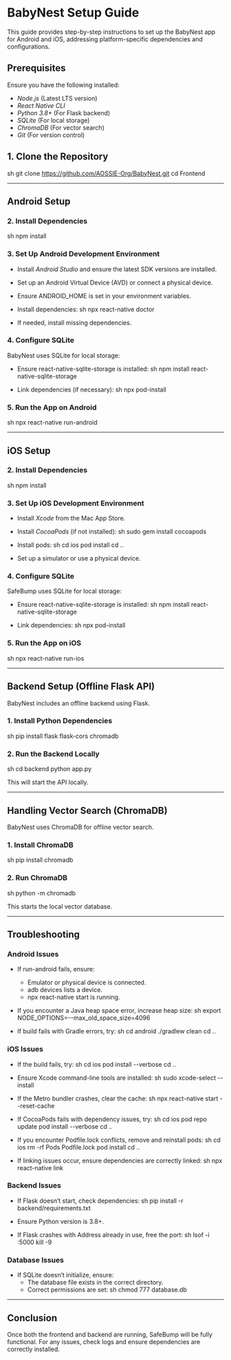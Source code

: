 # BabyNest Setup Guide

This guide provides step-by-step instructions to set up the BabyNest app for Android and iOS, addressing platform-specific dependencies and configurations.

## Prerequisites
Ensure you have the following installed:
- *Node.js* (Latest LTS version)
- *React Native CLI*
- *Python 3.8+* (For Flask backend)
- *SQLite* (For local storage)
- *ChromaDB* (For vector search)
- *Git* (For version control)

## 1. Clone the Repository
sh
git clone https://github.com/AOSSIE-Org/BabyNest.git
cd Frontend


---
## Android Setup

### 2. Install Dependencies
sh
npm install


### 3. Set Up Android Development Environment
- Install *Android Studio* and ensure the latest SDK versions are installed.
- Set up an Android Virtual Device (AVD) or connect a physical device.
- Ensure ANDROID_HOME is set in your environment variables.
- Install dependencies:
  sh
  npx react-native doctor
  
- If needed, install missing dependencies.

### 4. Configure SQLite
BabyNest uses SQLite for local storage:
- Ensure react-native-sqlite-storage is installed:
  sh
  npm install react-native-sqlite-storage
  
- Link dependencies (if necessary):
  sh
  npx pod-install
  

### 5. Run the App on Android
sh
npx react-native run-android


---
## iOS Setup

### 2. Install Dependencies
sh
npm install


### 3. Set Up iOS Development Environment
- Install *Xcode* from the Mac App Store.
- Install *CocoaPods* (if not installed):
  sh
  sudo gem install cocoapods
  
- Install pods:
  sh
  cd ios
  pod install
  cd ..
  
- Set up a simulator or use a physical device.

### 4. Configure SQLite
SafeBump uses SQLite for local storage:
- Ensure react-native-sqlite-storage is installed:
  sh
  npm install react-native-sqlite-storage
  
- Link dependencies:
  sh
  npx pod-install
  

### 5. Run the App on iOS
sh
npx react-native run-ios


---
## Backend Setup (Offline Flask API)
BabyNest includes an offline backend using Flask.

### 1. Install Python Dependencies
sh
pip install flask flask-cors chromadb


### 2. Run the Backend Locally
sh
cd backend
python app.py


This will start the API locally.

---
## Handling Vector Search (ChromaDB)
BabyNest uses ChromaDB for offline vector search.
### 1. Install ChromaDB
sh
pip install chromadb

### 2. Run ChromaDB
sh
python -m chromadb

This starts the local vector database.

---
## Troubleshooting
### Android Issues
- If run-android fails, ensure:
  - Emulator or physical device is connected.
  - adb devices lists a device.
  - npx react-native start is running.
- If you encounter a Java heap space error, increase heap size:
  sh
  export NODE_OPTIONS=--max_old_space_size=4096
  
- If build fails with Gradle errors, try:
  sh
  cd android
  ./gradlew clean
  cd ..
  

### iOS Issues
- If the build fails, try:
  sh
  cd ios
  pod install --verbose
  cd ..
  
- Ensure Xcode command-line tools are installed:
  sh
  sudo xcode-select --install
  
- If the Metro bundler crashes, clear the cache:
  sh
  npx react-native start --reset-cache
  
- If CocoaPods fails with dependency issues, try:
  sh
  cd ios
  pod repo update
  pod install --verbose
  cd ..
  
- If you encounter Podfile.lock conflicts, remove and reinstall pods:
  sh
  cd ios
  rm -rf Pods Podfile.lock
  pod install
  cd ..
  
- If linking issues occur, ensure dependencies are correctly linked:
  sh
  npx react-native link
  

### Backend Issues
- If Flask doesn’t start, check dependencies:
  sh
  pip install -r backend/requirements.txt
  
- Ensure Python version is 3.8+.
- If Flask crashes with Address already in use, free the port:
  sh
  lsof -i :5000
  kill -9 <PID>
  

### Database Issues
- If SQLite doesn’t initialize, ensure:
  - The database file exists in the correct directory.
  - Correct permissions are set:
    sh
    chmod 777 database.db
    

---
## Conclusion
Once both the frontend and backend are running, SafeBump will be fully functional. For any issues, check logs and ensure dependencies are correctly installed.
